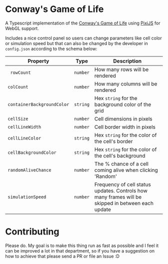# Conway's Game of Life

A Typescript implementation of the [Conway's Game of Life](https://conwaylife.com/wiki/Conway%27s_Game_of_Life) using [PixiJS](https://github.com/pixijs/pixijs) for WebGL support.

Includes a nice control panel so users can change parameters like cell color or simulation speed but that can also be changed by the developer in `config.json` according to the schema below:

<table>
  <thead>
    <tr>
      <th>Property</th>
      <th>Type</th>
      <th>Description</th>
    </tr>
  </thead>
  <tbody>
    <tr>
      <td>
        <code> rowCount </code>
      </td>
      <td><code>number</code></td>
      <td>How many rows will be rendered</td>
    </tr>
    <tr>
      <td><code>colCount</code></td>
      <td><code>number</code></td>
      <td>How many columns will be rendered</td>
    </tr>
    <tr>
      <td><code>containerBackgroundColor</code></td>
      <td><code>string</code></td>
      <td>Hex <code>string</code> for the background color of the grid</td>
    </tr>
    <tr>
      <td><code>cellSize</code></td>
      <td><code>number</code></td>
      <td>Cell dimensions in pixels</td>
    </tr>
    <tr>
      <td><code>cellLineWidth</code></td>
      <td><code>number</code></td>
      <td>Cell border width in pixels</td>
    </tr>
    <tr>
      <td><code>cellLineColor</code></td>
      <td><code>string</code></td>
      <td>Hex <code>string</code> for the color of the cell's border</td>
    </tr>
    <tr>
      <td><code>cellBackgroundColor</code></td>
      <td><code>string</code></td>
      <td>
        Hex <code>string</code> for the color of the cell's background
      </td>
    </tr>
    <tr>
      <td><code>randomAliveChance</code></td>
      <td><code>number</code></td>
      <td>The % chance of a cell coming alive when clicking 'Random'</td>
    </tr>
    <tr>
      <td><code>simulationSpeed</code></td>
      <td><code>number</code></td>
      <td>
        Frequency of cell status updates. Controls how many frames will be
        skipped in between each update
      </td>
    </tr>
  </tbody>
</table>

# Contributing

Please do. My goal is to make this thing run as fast as possible and I feel it can be improved a lot in that department, so if you have a suggestion on how to achieve that please send a PR or file an Issue :D
